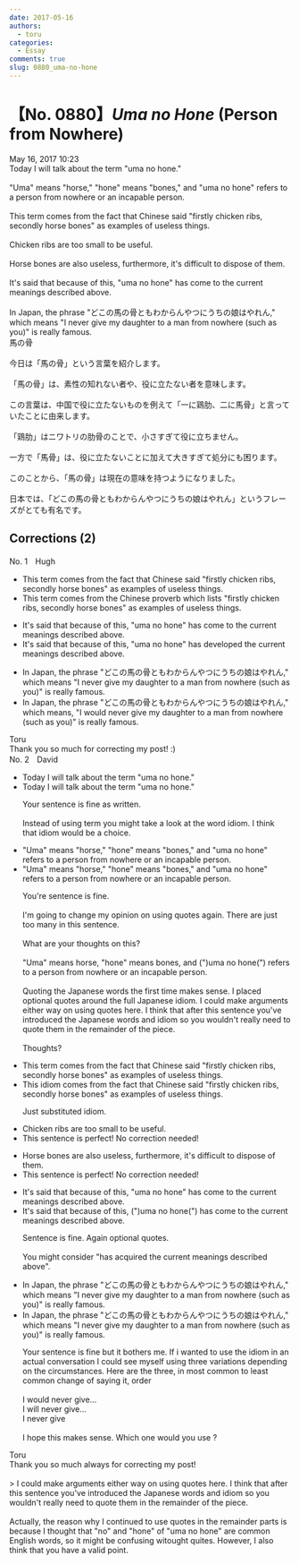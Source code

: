 ```yaml
---
date: 2017-05-16
authors:
  - toru
categories:
  - Essay
comments: true
slug: 0880_uma-no-hone
---
```


# 【No. 0880】<strong><em>Uma no Hone</strong></em> (Person from Nowhere)
<div class="date">May 16, 2017 10:23</div>
<div id="post"><div id="body_show_ori">
Today I will talk about the term "uma no hone."<br/><br/>"Uma" means "horse," "hone" means "bones," and "uma no hone" refers to a person from nowhere or an incapable person.<br/><br/>This term comes from the fact that Chinese said "firstly chicken ribs, secondly horse bones" as examples of useless things.<br/><br/>Chicken ribs are too small to be useful.<br/><br/>Horse bones are also useless, furthermore, it's difficult to dispose of them.<br/><br/>It's said that because of this, "uma no hone" has come to the current meanings described above.<br/><br/>In Japan, the phrase "どこの馬の骨ともわからんやつにうちの娘はやれん," which means "I never give my daughter to a man from nowhere (such as you)" is really famous.
</div></div>

<!-- more -->

<div id="post_ja"><div id="body_show_mo">
馬の骨<br/><br/>今日は「馬の骨」という言葉を紹介します。<br/><br/>「馬の骨」は、素性の知れない者や、役に立たない者を意味します。<br/><br/>この言葉は、中国で役に立たないものを例えて「一に鶏肋、二に馬骨」と言っていたことに由来します。<br/><br/>「鶏肋」はニワトリの肋骨のことで、小さすぎて役に立ちません。<br/><br/>一方で「馬骨」は、役に立たないことに加えて大きすぎて処分にも困ります。<br/><br/>このことから、「馬の骨」は現在の意味を持つようになりました。<br/><br/>日本では、「どこの馬の骨ともわからんやつにうちの娘はやれん」というフレーズがとても有名です。
</div></div>

## Corrections (2)
<div id="block"><div class="first_name"> No. 1　<span class="just_name">Hugh</span></div><div id="block2">
<ul class="correction_field">
<li class="incorrect">This term comes from the fact that Chinese said "firstly chicken ribs, secondly horse bones" as examples of useless things.</li>
<li class="corrected correct">
This term comes from <span class="f_blue">the Chinese proverb which lists</span> "firstly chicken ribs, secondly horse bones" as examples of useless things.
</li>
</ul>
<ul class="correction_field">
<li class="incorrect">It's said that because of this, "uma no hone" has come to the current meanings described above.</li>
<li class="corrected correct">
It's said that because of this, "uma no hone" has<span class="f_blue"> developed</span> the current meanings described above.
</li>
</ul>
<ul class="correction_field">
<li class="incorrect">In Japan, the phrase "どこの馬の骨ともわからんやつにうちの娘はやれん," which means "I never give my daughter to a man from nowhere (such as you)" is really famous.</li>
<li class="corrected correct">
In Japan, the phrase "どこの馬の骨ともわからんやつにうちの娘はやれん," which means<span class="f_blue">,</span> "I <span class="f_blue">would </span>never give my daughter to a man from nowhere (such as you)" is really famous.
</li>
</ul>
</div><div class="name"><span class="just_name">Toru</span><br>
Thank you so much for correcting my post! :)
</div>
</div>
<div id="block"><div class="first_name"> No. 2　<span class="just_name">David</span></div><div id="block2">
<ul class="correction_field">
<li class="incorrect">Today I will talk about the term "uma no hone."</li>
<li class="corrected correct">
Today I will talk about the term "uma no hone."
<p class="correction_comment">Your sentence is fine as written.<br/><br/>Instead of using term you might take a look at the word idiom. I think that idiom would be a choice.</p>
</li>
</ul>
<ul class="correction_field">
<li class="incorrect">"Uma" means "horse," "hone" means "bones," and "uma no hone" refers to a person from nowhere or an incapable person.</li>
<li class="corrected correct">
"Uma" means "horse," "hone" means "bones," and "uma no hone" refers to a person from nowhere or an incapable person.
<p class="correction_comment">You're sentence is fine. <br/><br/>I'm going to change my opinion on using quotes again. There are just too many in this sentence.<br/><br/>What are your thoughts on this?<br/><br/>"Uma" means horse, "hone" means bones, and (")uma no hone(") refers to a person from nowhere or an incapable person.<br/><br/>Quoting the Japanese words the first time makes sense. I placed optional quotes around the full Japanese idiom. I could make arguments either way on using quotes here. I think that after this sentence you've introduced the Japanese words and idiom so you wouldn't really need to quote them in the remainder of the piece. <br/><br/>Thoughts?</p>
</li>
</ul>
<ul class="correction_field">
<li class="incorrect">This term comes from the fact that Chinese said "firstly chicken ribs, secondly horse bones" as examples of useless things.</li>
<li class="corrected correct">
This idiom comes from the fact that Chinese said "firstly chicken ribs, secondly horse bones" as examples of useless things.
<p class="correction_comment">Just substituted idiom.</p>
</li>
</ul>
<ul class="correction_field">
<li class="incorrect">Chicken ribs are too small to be useful.</li>
<li class="corrected perfect">This sentence is perfect! No correction needed!</li>
</ul>
<ul class="correction_field">
<li class="incorrect">Horse bones are also useless, furthermore, it's difficult to dispose of them.</li>
<li class="corrected perfect">This sentence is perfect! No correction needed!</li>
</ul>
<ul class="correction_field">
<li class="incorrect">It's said that because of this, "uma no hone" has come to the current meanings described above.</li>
<li class="corrected correct">
It's said that because of this, (")uma no hone(") has come to the current meanings described above.
<p class="correction_comment">Sentence is fine. Again optional quotes. <br/><br/>You might consider "has acquired the current meanings described above".</p>
</li>
</ul>
<ul class="correction_field">
<li class="incorrect">In Japan, the phrase "どこの馬の骨ともわからんやつにうちの娘はやれん," which means "I never give my daughter to a man from nowhere (such as you)" is really famous.</li>
<li class="corrected correct">
In Japan, the phrase "どこの馬の骨ともわからんやつにうちの娘はやれん," which means "I never give my daughter to a man from nowhere (such as you)" is really famous.
<p class="correction_comment">Your sentence is fine but it bothers me. If i wanted to use the idiom in an actual conversation I could see myself using three variations depending on the circumstances. Here are the three, in  most common to least common change of saying it, order<br/><br/>I would never give...<br/>I will never give...<br/>I never give <br/><br/>I hope this makes sense.  Which one would you use ?</p>
</li>
</ul>
</div><div class="name"><span class="just_name">Toru</span><br>
Thank you so much always for correcting my post!<br/><br/>&gt; I could make arguments either way on using quotes here. I think that after this sentence you've introduced the Japanese words and idiom so you wouldn't really need to quote them in the remainder of the piece. <br/><br/>Actually, the reason why I continued to use quotes in the remainder parts is because I thought that "no" and "hone" of "uma no hone" are common English words, so it might be confusing witought quites. However, I also think that you have a valid point.
</div>
</div>
